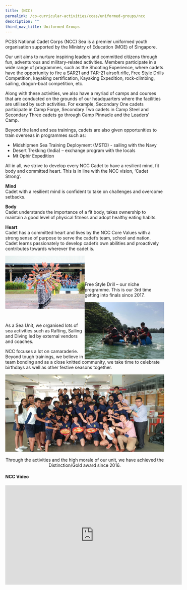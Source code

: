 ```yaml
---
title: (NCC)
permalink: /co-curricular-activities/ccas/uniformed-groups/ncc
description: ""
third_nav_title: Uniformed Groups
---
```

<p>PCSS National Cadet Corps (NCC) Sea is a premier uniformed youth organisation supported by the Ministry of Education (MOE) of Singapore.&nbsp;</p>
<p>Our unit aims to nurture inspiring leaders and committed citizens through fun, adventurous and military-related activities. Members participate in a wide range of programmes, such as the Shooting Experience, where cadets have the opportunity to fire a SAR21 and TAR-21 airsoft rifle, Free Style Drills Competition, kayaking certification, Kayaking Expedition, rock-climbing, sailing, dragon-boat competition, etc.</p>
<p>Along with these activities, we also have a myriad of camps and courses that are conducted on the grounds of our headquarters where the facilities are utilised by such activities. For example, Secondary One cadets participate in Camp Forge, Secondary Two cadets in Camp Steel and Secondary Three cadets go through Camp Pinnacle and the Leaders&rsquo; Camp.&nbsp;</p>
<p>Beyond the land and sea trainings, cadets are also given opportunities to train overseas in programmes such as:</p>
<ul>
<li> Midshipmen Sea Training Deployment (MSTD) - sailing with the Navy</li>
<li> Desert Trekking (India) &ndash; exchange program with the locals</li>
<li> Mt Ophir Expedition</li>
</ul>
<p>All in all, we strive to develop every NCC Cadet to have a resilient mind, fit body and committed heart. This is in line with the NCC vision, &lsquo;Cadet Strong&rsquo;.&nbsp;</p>
<p><strong>Mind</strong><br>Cadet with a resilient mind is confident to take on challenges and overcome setbacks.</p>
<p><strong>Body</strong><br>Cadet understands the importance of a fit body, takes ownership to maintain a good level of physical fitness and adopt healthy eating habits.</p>
<p><strong>Heart</strong><br>Cadet has a committed heart and lives by the NCC Core Values with a strong sense of purpose to serve the cadet&rsquo;s team, school and nation. Cadet learns passionately to develop cadet&rsquo;s own abilities and proactively contributes towards wherever the cadet is.&nbsp;</p>
<img style="width: 50%;" src="/images/ncc1.jpg" align = "left" /><br><br><br><br>
<p>Free Style Drill &ndash; our niche programme. This is our 3rd time getting into finals since 2017.</p>
<img style="width: 50%;" src="/images/ncc2.jpg" align = "right" /><br><br><br>
<p>As a Sea Unit, we organised lots of sea activities such as Rafting, Sailing and Diving led by external vendors and coaches.&nbsp;</p>
<p>NCC focuses a lot on camaraderie. Beyond tough trainings, we believe in team bonding and as a close knitted community, we take time to celebrate birthdays as well as other festive seasons together.&nbsp;</p>
<img src="/images/ncc3.jpg">
<p style="text-align: center;">Through the activities and the high morale of our unit, we have achieved the Distinction/Gold award since 2016.</p>
<h4><strong>NCC Video</strong></h4>
<iframe src="https://www.youtube.com/embed/jP3EFftNDHY" width="560" height="315" frameborder="0" allowfullscreen="allowfullscreen" data-mce-fragment="1"></iframe>